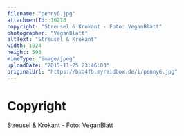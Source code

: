 ```yaml
---
filename: "penny6.jpg"
attachmentId: 16278
copyright: "Streusel & Krokant - Foto: VeganBlatt"
photographer: "VeganBlatt"
altText: "Streusel & Krokant"
width: 1024
height: 593
mimeType: "image/jpeg"
uploadDate: "2015-11-25 23:46:03"
originalUrl: "https://bxq4fb.myraidbox.de/i/penny6.jpg"
---
```


# Copyright

Streusel & Krokant - Foto: VeganBlatt
